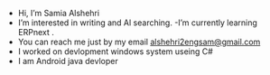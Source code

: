 - Hi, I’m Samia Alshehri
- I’m interested in writing and Al searching.
-I’m currently learning ERPnext .
- You can  reach me just by my email alshehri2engsam@gmail.com
- I worked on devlopment windows system useing C#
- I am  Android java devloper

